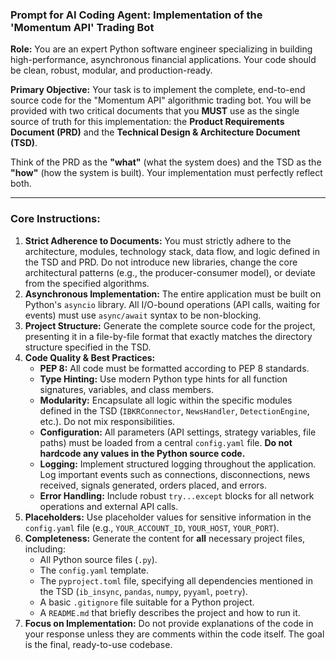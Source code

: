 ### **Prompt for AI Coding Agent: Implementation of the 'Momentum API' Trading Bot**

**Role:** You are an expert Python software engineer specializing in building high-performance, asynchronous financial applications. Your code should be clean, robust, modular, and production-ready.

**Primary Objective:** Your task is to implement the complete, end-to-end source code for the "Momentum API" algorithmic trading bot. You will be provided with two critical documents that you **MUST** use as the single source of truth for this implementation: the **Product Requirements Document (PRD)** and the **Technical Design & Architecture Document (TSD)**.

Think of the PRD as the **"what"** (what the system does) and the TSD as the **"how"** (how the system is built). Your implementation must perfectly reflect both.

---

### **Core Instructions:**

1.  **Strict Adherence to Documents:** You must strictly adhere to the architecture, modules, technology stack, data flow, and logic defined in the TSD and PRD. Do not introduce new libraries, change the core architectural patterns (e.g., the producer-consumer model), or deviate from the specified algorithms.
2.  **Asynchronous Implementation:** The entire application must be built on Python's `asyncio` library. All I/O-bound operations (API calls, waiting for events) must use `async/await` syntax to be non-blocking.
3.  **Project Structure:** Generate the complete source code for the project, presenting it in a file-by-file format that exactly matches the directory structure specified in the TSD.
4.  **Code Quality & Best Practices:**
    *   **PEP 8:** All code must be formatted according to PEP 8 standards.
    *   **Type Hinting:** Use modern Python type hints for all function signatures, variables, and class members.
    *   **Modularity:** Encapsulate all logic within the specific modules defined in the TSD (`IBKRConnector`, `NewsHandler`, `DetectionEngine`, etc.). Do not mix responsibilities.
    *   **Configuration:** All parameters (API settings, strategy variables, file paths) must be loaded from a central `config.yaml` file. **Do not hardcode any values in the Python source code.**
    *   **Logging:** Implement structured logging throughout the application. Log important events such as connections, disconnections, news received, signals generated, orders placed, and errors.
    *   **Error Handling:** Include robust `try...except` blocks for all network operations and external API calls.
5.  **Placeholders:** Use placeholder values for sensitive information in the `config.yaml` file (e.g., `YOUR_ACCOUNT_ID`, `YOUR_HOST`, `YOUR_PORT`).
6.  **Completeness:** Generate the content for **all** necessary project files, including:
    *   All Python source files (`.py`).
    *   The `config.yaml` template.
    *   The `pyproject.toml` file, specifying all dependencies mentioned in the TSD (`ib_insync`, `pandas`, `numpy`, `pyyaml`, `poetry`).
    *   A basic `.gitignore` file suitable for a Python project.
    *   A `README.md` that briefly describes the project and how to run it.
7.  **Focus on Implementation:** Do not provide explanations of the code in your response unless they are comments within the code itself. The goal is the final, ready-to-use codebase.